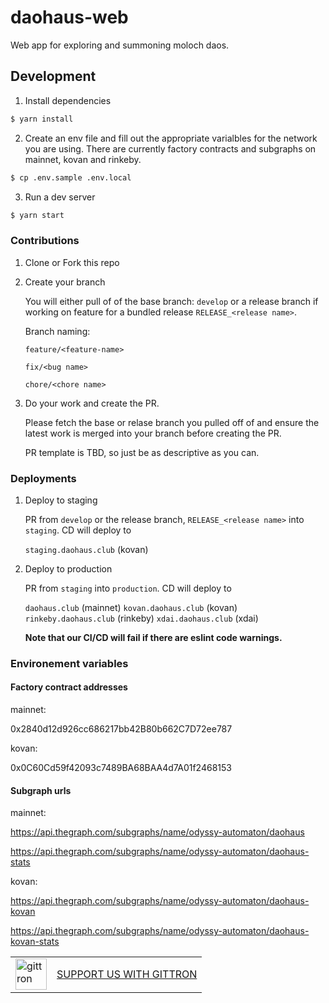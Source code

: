 # daohaus-web

Web app for exploring and summoning moloch daos.

## Development

1. Install dependencies

```bash
$ yarn install
```

2. Create an env file and fill out the appropriate varialbles for the network you are using. There are currently factory contracts and subgraphs on mainnet, kovan and rinkeby.

```bash
$ cp .env.sample .env.local
```

3. Run a dev server

```bash
$ yarn start
```

### Contributions

1. Clone or Fork this repo

2. Create your branch

   You will either pull of of the base branch: `develop` or a release branch if working on feature for a bundled release `RELEASE_<release name>`.

   Branch naming:

   `feature/<feature-name>`

   `fix/<bug name>`

   `chore/<chore name>`

3. Do your work and create the PR.

   Please fetch the base or relase branch you pulled off of and ensure the latest work is merged into your branch before creating the PR.

   PR template is TBD, so just be as descriptive as you can.

### Deployments

1. Deploy to staging

   PR from `develop` or the release branch, `RELEASE_<release name>` into `staging`. CD will deploy to

   `staging.daohaus.club` (kovan)

2. Deploy to production

   PR from `staging` into `production`. CD will deploy to

   `daohaus.club` (mainnet)
   `kovan.daohaus.club` (kovan)
   `rinkeby.daohaus.club` (rinkeby)
   `xdai.daohaus.club` (xdai)

   **Note that our CI/CD will fail if there are eslint code warnings.**

### Environement variables

#### Factory contract addresses

mainnet:

0x2840d12d926cc686217bb42B80b662C7D72ee787

kovan:

0x0C60Cd59f42093c7489BA68BAA4d7A01f2468153

#### Subgraph urls

mainnet:

https://api.thegraph.com/subgraphs/name/odyssy-automaton/daohaus

https://api.thegraph.com/subgraphs/name/odyssy-automaton/daohaus-stats

kovan:

https://api.thegraph.com/subgraphs/name/odyssy-automaton/daohaus-kovan

https://api.thegraph.com/subgraphs/name/odyssy-automaton/daohaus-kovan-stats

<table border="0"><tr>  <td><a href="https://gittron.me/bots/0x8f36df85f8e0bf32f2ffd20979d139cc"><img src="https://s3.amazonaws.com/od-flat-svg/0x8f36df85f8e0bf32f2ffd20979d139cc.png" alt="gittron" width="50"/></a></td><td><a href="https://gittron.me/bots/0x8f36df85f8e0bf32f2ffd20979d139cc">SUPPORT US WITH GITTRON</a></td></tr></table>
